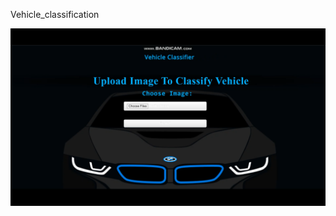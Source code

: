 

 Vehicle_classification

![](https://github.com/S-modi/Vehicle_classification/blob/main/vehicle_classification/uploads/front%20part.png)
